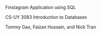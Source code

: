 Finstagram Application using SQL

CS-UY 3083 Introduction to Databases

Tommy Gao,
Faizan Hussain, and
Nick Tran
